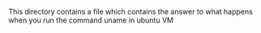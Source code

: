 This directory contains a file which contains the answer to what happens when you run the command uname in ubuntu VM
